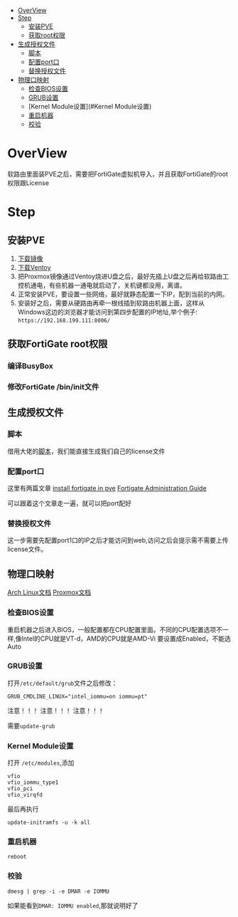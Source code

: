 - [OverView](#overview)
- [Step](#step)
  - [安装PVE](#安装PVE)
  - [获取root权限](#获取root权限)
- [生成授权文件](#生成授权文件)
  - [脚本](#脚本)
  - [配置port口](#配置port口)
  - [替换授权文件](#替换授权文件)
- [物理口映射](#物理口映射)
  - [检查BIOS设置](#检查BIOS设置)
  - [GRUB设置](#GRUB设置)
  - [Kernel Module设置](#Kernel Module设置)
  - [重启机器](#重启机器)
  - [校验](#校验)

# OverView
软路由里面装PVE之后，需要把FortiGate虚拟机导入，并且获取FortiGate的root权限跟License

# Step
## 安装PVE
1. [下载镜像](https://www.proxmox.com/en/downloads)
2. [下载Ventoy](https://github.com/ventoy/Ventoy)
3. 把Proxmox镜像通过Ventoy烧进U盘之后，最好先插上U盘之后再给软路由工控机通电，有些机器一通电就启动了，关机键都没用，离谱。
4. 正常安装PVE，要设置一些网络，最好就静态配置一下IP，配到当前的内网。
5. 安装好之后，需要从硬路由再牵一根线插到软路由机器上面，这样从Windows这边的浏览器才能访问到第四步配置的IP地址,举个例子: `https://192.168.199.111:8006/`


## 获取FortiGate root权限
### 编译BusyBox
### 修改FortiGate /bin/init文件

## 生成授权文件
### 脚本
借用大佬的[脚本](https://github.com/rrrrrrri/fos-license-gen/blob/main/gen_lic.py)，我们能直接生成我们自己的license文件

### 配置port口
这里有两篇文章
[install fortigate in pve](https://getlabsdone.com/how-to-install-a-fortigate-firewall-on-proxmox/)
[Fortigate Administration Guide](https://docs.fortinet.com/document/fortigate-private-cloud/7.4.0/openstack-administration-guide/3275/setting-up-the-fortigate-vm-network-configuration)

可以跟着这个文章走一遍，就可以把port配好

### 替换授权文件
这一步需要先配置port1口的IP之后才能访问到web,访问之后会提示需不需要上传license文件。

## 物理口映射
[Arch Linux文档](https://wiki.archlinux.org/title/PCI_passthrough_via_OVMF)
[Proxmox文档](https://pve.proxmox.com/pve-docs/pve-admin-guide.html#qm_pci_passthrough)
### 检查BIOS设置
重启机器之后进入BIOS，一般配置都在CPU配置里面。不同的CPU配置选项不一样,像Intel的CPU就是VT-d，AMD的CPU就是AMD-Vi
要设置成Enabled，不能选Auto

### GRUB设置

打开`/etc/default/grub`文件之后修改：

```
GRUB_CMDLINE_LINUX="intel_iommu=on iommu=pt"
```

注意！！！
注意！！！
注意！！！

需要`update-grub`

### Kernel Module设置

打开 `/etc/modules`,添加

```
vfio
vfio_iommu_type1
vfio_pci
vfio_virqfd
```

最后再执行
```
update-initramfs -u -k all
```

### 重启机器
```
reboot
```

### 校验
```
dmesg | grep -i -e DMAR -e IOMMU
```
如果能看到`DMAR: IOMMU enabled`,那就说明好了


